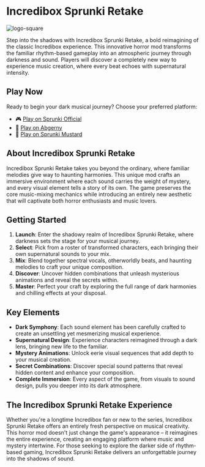 # Incredibox Sprunki Retake
![logo-square](https://github.com/user-attachments/assets/6e33b5dd-f331-445a-b225-31b4cb345c0c)

Step into the shadows with Incredibox Sprunki Retake, a bold reimagining of the classic Incredibox experience. This innovative horror mod transforms the familiar rhythm-based gameplay into an atmospheric journey through darkness and sound. Players will discover a completely new way to experience music creation, where every beat echoes with supernatural intensity.

## Play Now
Ready to begin your dark musical journey? Choose your preferred platform:
- 🎮 [Play on Sprunki Official](https://incrediboxsprunkiretakes.top/)
- 🎵 [Play on Abgerny](https://incrediboxsprunkiretakes.top/)
- 🎹 [Play on Sprunki Mustard](https://incrediboxsprunkiretakes.top/)

## About Incredibox Sprunki Retake
Incredibox Sprunki Retake takes you beyond the ordinary, where familiar melodies give way to haunting harmonies. This unique mod crafts an immersive environment where each sound carries the weight of mystery, and every visual element tells a story of its own. The game preserves the core music-mixing mechanics while introducing an entirely new aesthetic that will captivate both horror enthusiasts and music lovers.

## Getting Started
1. **Launch**: Enter the shadowy realm of Incredibox Sprunki Retake, where darkness sets the stage for your musical journey.
2. **Select**: Pick from a roster of transformed characters, each bringing their own supernatural sounds to your mix.
3. **Mix**: Blend together spectral vocals, otherworldly beats, and haunting melodies to craft your unique composition.
4. **Discover**: Uncover hidden combinations that unleash mysterious animations and reveal the secrets within.
5. **Master**: Perfect your craft by exploring the full range of dark harmonies and chilling effects at your disposal.

## Key Elements
- **Dark Symphony**: Each sound element has been carefully crafted to create an unsettling yet mesmerizing musical experience.
- **Supernatural Design**: Experience characters reimagined through a dark lens, bringing new life to the familiar.
- **Mystery Animations**: Unlock eerie visual sequences that add depth to your musical creation.
- **Secret Combinations**: Discover special sound patterns that reveal hidden content and enhance your composition.
- **Complete Immersion**: Every aspect of the game, from visuals to sound design, pulls you deeper into its dark atmosphere.

## The Incredibox Sprunki Retake Experience
Whether you're a longtime Incredibox fan or new to the series, Incredibox Sprunki Retake offers an entirely fresh perspective on musical creativity. This horror mod doesn't just change the game's appearance – it reimagines the entire experience, creating an engaging platform where music and mystery intertwine. For those seeking to explore the darker side of rhythm-based gaming, Incredibox Sprunki Retake delivers an unforgettable journey into the shadows of sound.
